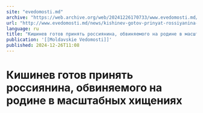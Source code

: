 ```yaml
---
site: "evedomosti.md"
archive: "https://web.archive.org/web/20241226170733/www.evedomosti.md/news/kishinev-gotov-prinyat-rossiyanina-obvinyaemogo-na-rodine-v"
url: "http://www.evedomosti.md/news/kishinev-gotov-prinyat-rossiyanina-obvinyaemogo-na-rodine-v"
language: ru
title: "Кишинев готов принять россиянина, обвиняемого на родине в масштабных хищениях"
publication: '[[Moldavskie Vedomosti]]'
published: 2024-12-26T11:08
---
```


# Кишинев готов принять россиянина, обвиняемого на родине в масштабных хищениях


